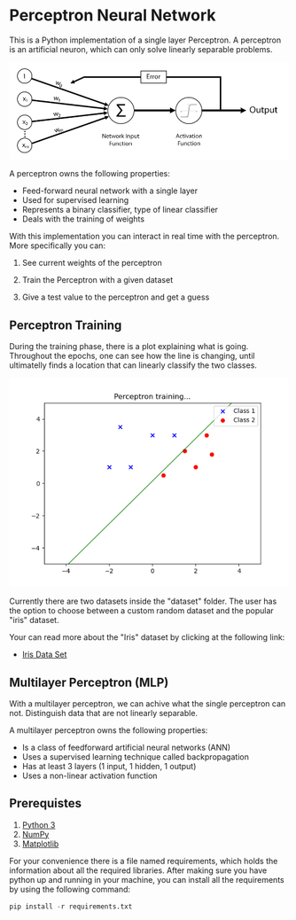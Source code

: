 # Perceptron Neural Network

This is a Python implementation of a single layer Perceptron. A perceptron is an artificial neuron, which can only solve linearly separable problems.

![perceptron](images/perceptron.png)

A perceptron owns the following properties:

* Feed-forward neural network with a single layer
* Used for supervised learning
* Represents a binary classifier, type of linear classifier
* Deals with the training of weights

With this implementation you can interact in real time with the perceptron. More specifically you can:

1. See current weights of the perceptron

2. Train the Perceptron with a given dataset

3. Give a test value to the perceptron and get a guess

## Perceptron Training

During the training phase, there is a plot explaining what is going. Throughout the epochs, one can see how the line is changing, until ultimatelly finds a location that can linearly classify the two classes.

![perceptron_plot](images/training.png)

Currently there are two datasets inside the "dataset" folder. The user has the option to choose between a custom random dataset and the popular "iris" dataset.

Your can read more about the "Iris" dataset by clicking at the following link:

* [Iris Data Set](https://archive.ics.uci.edu/ml/datasets/Iris)

## Multilayer Perceptron (MLP)

With a multilayer perceptron, we can achive what the single perceptron can not. Distinguish data that are not linearly separable.

A multilayer perceptron owns the following properties:

* Is a class of feedforward artificial neural networks (ANN)
* Uses a supervised learning technique called backpropagation
* Has at least 3 layers (1 input, 1 hidden, 1 output)
* Uses a non-linear activation function

## Prerequistes

1) [Python 3](https://www.python.org/downloads/)
2) [NumPy](http://www.numpy.org/)
3) [Matplotlib](http://matplotlib.org/)

For your convenience there is a file named requirements, which holds the information about all the required libraries. After making sure you have python up and running in your machine, you can install all the requirements by using the following command:

```Python
pip install -r requirements.txt
```
